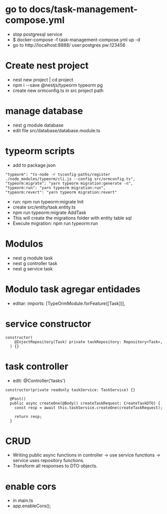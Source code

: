 # go to docs/task-management-compose.yml

- stop postgresql service
- $ docker-compose -f task-management-compose.yml up -d
- go to http://localhost:8888/ user:postgres pw:123456

# Create nest project

- nest new project | cd project
- npm i --save @nestjs/typeorm typeorm pg
- create new ormconfig.ts in src project path

# manage database

- nest g module database
- edit file src/database/database.module.ts

# typeorm scripts

- add to package.json

```
"typeorm": "ts-node -r tsconfig-paths/register ./node_modules/typeorm/cli.js --config src/ormconfig.ts",
"typeorm:migrate": "yarn typeorm migration:generate -n",
"typeorm:run": "yarn typeorm migration:run",
"typeorm:revert": "yarn typeorm migration:revert"
```

- run: npm run typeorm:migrate Init
- create src/entity/task.entity.ts
- npm run typeorm:migrate AddTask
- This will create the migrations folder with entity table sql
- Execute migration: npm run typeorm:run

# Modulos

- nest g module task
- nest g controller task
- nest g service task

# Modulo task agregar entidades

- editar: imports: [TypeOrmModule.forFeature([Task])],

# service constructor

```
constructor(
    @InjectRepository(Task) private taskRepository: Repository<Task>,
  ) {}
```

# task controller

- edit: @Controller('tasks')

```
constructor(private readonly taskService: TaskService) {}

  @Post()
  public async createOne(@Body() createTaskRequest: CreateTaskDTO) {
    const resp = await this.taskService.createOne(createTaskRequest);

    return resp;
  }
```

# CRUD

- Writing public async functions in controller -> use service functions -> service uses repository functions.
- Transform all responses to DTO objects.

# enable cors

- in main.ts
- app.enableCors();
